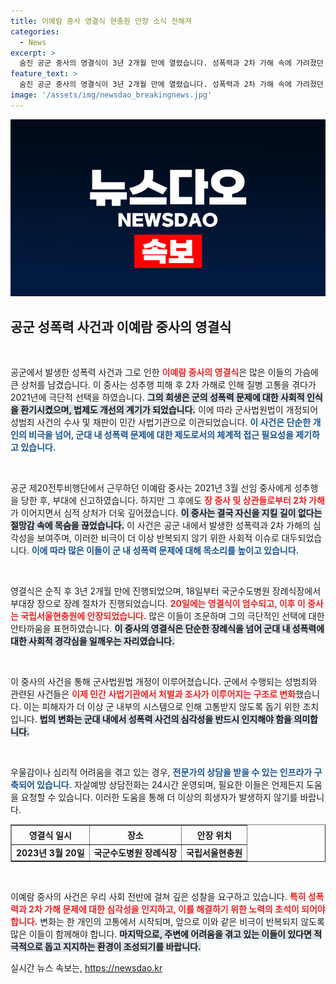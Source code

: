 ```yaml
---
title: 이예람 중사 영결식 현충원 안장 소식 전해져
categories:
  - News
excerpt: >
  숨진 공군 중사의 영결식이 3년 2개월 만에 열렸습니다. 성폭력과 2차 가해 속에 가려졌던 진실이 드러나며 군사법원법이 개정, 군 내 성범죄의 새로운 전환점이 됩니다.
feature_text: >
  숨진 공군 중사의 영결식이 3년 2개월 만에 열렸습니다. 성폭력과 2차 가해 속에 가려졌던 진실이 드러나며 군사법원법이 개정, 군 내 성범죄의 새로운 전환점이 됩니다.
image: '/assets/img/newsdao_breakingnews.jpg'
---
```


<p><img src="/assets/img/newsdao_breakingnews.jpg" alt="pcversion 속보" /></p>

<h2 data-ke-size="size26">공군 성폭력 사건과 이예람 중사의 영결식</h2>

<p data-ke-size="size16">&nbsp;</p>

<p>공군에서 발생한 성폭력 사건과 그로 인한 <b><span style="color: #ee2323;">이예람 중사의 영결식</span></b>은 많은 이들의 가슴에 큰 상처를 남겼습니다. 이 중사는 성추행 피해 후 2차 가해로 인해 질병 고통을 겪다가 2021년에 극단적 선택을 하였습니다. <b><span style="background-color: #21538527;">그의 희생은 군의 성폭력 문제에 대한 사회적 인식을 환기시켰으며, 법제도 개선의 계기가 되었습니다.</span></b> 이에 따라 군사법원법이 개정되어 성범죄 사건의 수사 및 재판이 민간 사법기관으로 이관되었습니다. <b><span style="color: #1a5490;">이 사건은 단순한 개인의 비극을 넘어, 군대 내 성폭력 문제에 대한 제도로서의 체계적 접근 필요성을 제기하고 있습니다.</span></b></p>

<p data-ke-size="size16">&nbsp;</p>

<p>공군 제20전투비행단에서 근무하던 이예람 중사는 2021년 3월 선임 중사에게 성추행을 당한 후, 부대에 신고하였습니다. 하지만 그 후에도 <b><span style="color: #ee2323;">장 중사 및 상관들로부터 2차 가해</span></b>가 이어지면서 심적 상처가 더욱 깊어졌습니다. <b><span style="background-color: #21538527;">이 중사는 결국 자신을 지킬 길이 없다는 절망감 속에 목숨을 끊었습니다.</span></b> 이 사건은 공군 내에서 발생한 성폭력과 2차 가해의 심각성을 보여주며, 이러한 비극이 더 이상 반복되지 않기 위한 사회적 이슈로 대두되었습니다. <b><span style="color: #1a5490;">이에 따라 많은 이들이 군 내 성폭력 문제에 대해 목소리를 높이고 있습니다.</span></b></p>

<p data-ke-size="size16">&nbsp;</p>

<p>영결식은 순직 후 3년 2개월 만에 진행되었으며, 18일부터 국군수도병원 장례식장에서 부대장 장으로 장례 절차가 진행되었습니다. <b><span style="color: #ee2323;">20일에는 영결식이 엄수되고, 이후 이 중사는 국립서울현충원에 안장되었습니다.</span></b> 많은 이들이 조문하며 그의 극단적인 선택에 대한 안타까움을 표현하였습니다. <b><span style="background-color: #21538527;">이 중사의 영결식은 단순한 장례식을 넘어 군대 내 성폭력에 대한 사회적 경각심을 일깨우는 자리였습니다.</span></b></p>

<p data-ke-size="size16">&nbsp;</p>

<p>이 중사의 사건을 통해 군사법원법 개정이 이루어졌습니다. 군에서 수행되는 성범죄와 관련된 사건들은 <b><span style="color: #ee2323;">이제 민간 사법기관에서 처벌과 조사가 이루어지는 구조로 변화</span></b>했습니다. 이는 피해자가 더 이상 군 내부의 시스템으로 인해 고통받지 않도록 돕기 위한 조치입니다. <b><span style="background-color: #21538527;">법의 변화는 군대 내에서 성폭력 사건의 심각성을 반드시 인지해야 함을 의미합니다.</span></b> </p>

<p data-ke-size="size16">&nbsp;</p>

<p>우울감이나 심리적 어려움을 겪고 있는 경우, <b><span style="color: #1a5490;">전문가의 상담을 받을 수 있는 인프라가 구축되어 있습니다.</span></b> 자살예방 상담전화는 24시간 운영되며, 필요한 이들은 언제든지 도움을 요청할 수 있습니다. 이러한 도움을 통해 더 이상의 희생자가 발생하지 않기를 바랍니다.</p>

<table style="width: 100%;" border="1">
    <tr>
        <th style="text-align: center;height: 23px;">영결식 일시</th>
        <th style="text-align: center;height: 23px;">장소</th>
        <th style="text-align: center;height: 23px;">안장 위치</th>
    </tr>
    <tr>
        <td style="text-align: center;height: 17px;"><b>2023년 3월 20일</b></td>
        <td style="text-align: center;height: 17px;"><b>국군수도병원 장례식장</b></td>
        <td style="text-align: center;height: 17px;"><b>국립서울현충원</b></td>
    </tr>
</table>

<p data-ke-size="size16">&nbsp;</p>

<p>이예람 중사의 사건은 우리 사회 전반에 걸쳐 깊은 성찰을 요구하고 있습니다. <b><span style="color: #ee2323;">특히 성폭력과 2차 가해 문제에 대한 심각성을 인지하고, 이를 해결하기 위한 노력의 초석이 되어야 합니다.</span></b> 변화는 한 개인의 고통에서 시작되며, 앞으로 이와 같은 비극이 반복되지 않도록 많은 이들이 함께해야 합니다. <b><span style="background-color: #21538527;">마지막으로, 주변에 어려움을 겪고 있는 이들이 있다면 적극적으로 돕고 지지하는 환경이 조성되기를 바랍니다.</span></b></p>
실시간 뉴스 속보는, <a href="https://newsdao.kr" rel="dofollow">https://newsdao.kr</a>


